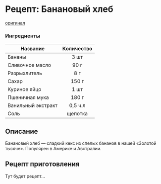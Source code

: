 # Рецепт: Банановый хлеб
[оригинал](https://eda.ru/recepty/vypechka-deserty/bananovyy-hleb-104302)

### Ингредиенты
| Название        	| Количество    |
| -------------   	|:-------------:|
| Бананы            | 3 шт 	        |
| Сливочное масло 	| 90 г 		    |
| Разрыхлитель	    | 8 г 		    |
| Сахар             | 150 г         |
| Куриное яйцо      | 1 шт          |
| Пшеничная мука    | 180 г         |
| Ванильный экстракт| 0,5 ч.л       |
| Соль              | щепотка       |

## Описание
Банановый хлеб — сладкий кекс из спелых бананов в нашей «Золотой тысяче». Популярен в Америке и Австралии.

## Рецепт приготовления
Тут будет рецепт...
